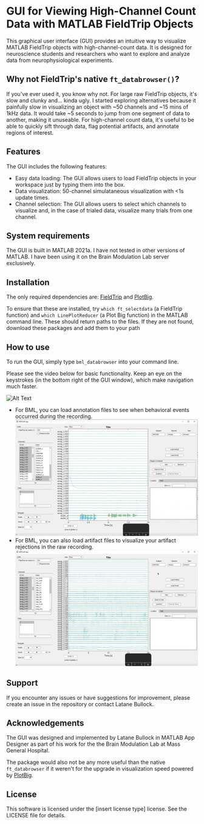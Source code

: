 GUI for Viewing High-Channel Count Data with MATLAB FieldTrip Objects
=====================================================================

This graphical user interface (GUI) provides an intuitive way to visualize MATLAB FieldTrip objects with high-channel-count data. It is designed for neuroscience students and researchers who want to explore and analyze data from neurophysiological experiments.

Why not FieldTrip's native `ft_databrowser()`? 
--------
If you've ever used it, you know why not. For large raw FieldTrip objects, it's slow and clunky and... kinda ugly.  I started exploring alternatives because it painfully slow in visualizing an object with ~50 channels and ~15 mins of 1kHz data. It would take ~5 seconds to jump from one segment of data to another, making it unuseable. For high-channel count data, it's useful to be able to quickly sift through data, flag potential artifacts, and annotate regions of interest. 

Features
--------

The GUI includes the following features:

-   Easy data loading: The GUI allows users to load FieldTrip objects in your workspace just by typing them into the box. 
-   Data visualization: 50-channel simulataneous visualization with <1s update times. 
-   Channel selection: The GUI allows users to select which channels to visualize and, in the case of trialed data, visualize many trials from one channel. 


System requirements
-------------------

The GUI is built in MATLAB 2021a. I have not tested in other versions of MATLAB. I have been using it on the Brain Modulation Lab server exclusively. 

Installation
------------

The only required dependencies are: [FieldTrip](https://www.fieldtriptoolbox.org/) and [PlotBig](https://www.mathworks.com/matlabcentral/fileexchange/40790-plot-big). 

To ensure that these are installed, try `which ft_selectdata` (a FieldTrip function) and `which LinePlotReducer` (a Plot Big function) in the MATLAB command line. These should return paths to the files. If they are not found, download these packages and add them to your path


How to use
----------

To run the GUI, simply type `bml_databrowser` into your command line. 

Please see the video below for basic functionality. Keep an eye on the keystrokes (in the bottom right of the GUI window), which make navigation much faster. 

![Alt Text](./basic-functionality.gif)

- For BML, you can load annotation files to see when behavioral events occurred during the recording.
![Alt Text](./load-annot.gif)
- For BML, you can also load artifact files to visualize your artifact rejections in the raw recording. 
![Alt Text](./load-artifact.gif)

Support
-------

If you encounter any issues or have suggestions for improvement, please create an issue in the repository or contact Latane Bullock.

Acknowledgements
----------------

The GUI was designed and implemented by Latane Bullock in MATLAB App Designer as part of his work for the the Brain Modulation Lab at Mass General Hospital. 

The package would also not be any more useful than the native `ft_databrowser` if it weren't for the upgrade in visualization speed powered by [PlotBig](https://www.mathworks.com/matlabcentral/fileexchange/40790-plot-big). 

License
-------

This software is licensed under the [insert license type] license. See the LICENSE file for details.
